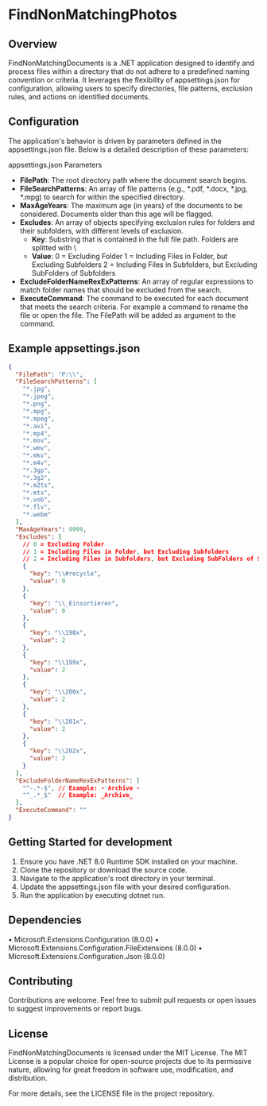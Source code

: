 # FindNonMatchingPhotos
## Overview
FindNonMatchingDocuments is a .NET application designed to identify and process files within a directory that do not adhere to a predefined naming convention or criteria. It leverages the flexibility of appsettings.json for configuration, allowing users to specify directories, file patterns, exclusion rules, and actions on identified documents.

## Configuration
The application's behavior is driven by parameters defined in the appsettings.json file. Below is a detailed description of these parameters:

appsettings.json Parameters
- **FilePath**: The root directory path where the document search begins.
- **FileSearchPatterns**: An array of file patterns (e.g., *.pdf, *.docx, *.jpg, *.mpg) to search for within the specified directory.
- **MaxAgeYears**: The maximum age (in years) of the documents to be considered. Documents older than this age will be flagged.
- **Excludes**: An array of objects specifying exclusion rules for folders and their subfolders, with different levels of exclusion.
  - **Key**: 
      Substring that is contained in the full file path. Folders are splitted with \\
  - **Value**:
    0 = Excluding Folder
    1 = Including Files in Folder, but Excluding Subfolders
    2 = Including Files in Subfolders, but Excluding SubFolders of Subfolders
- **ExcludeFolderNameRexExPatterns**: An array of regular expressions to match folder names that should be excluded from the search.
- **ExecuteCommand**: The command to be executed for each document that meets the search criteria. For example a command to rename the file or open the file. The FilePath will be added as argument to the command.

## Example appsettings.json
```json
{
  "FilePath": "P:\\",
  "FileSearchPatterns": [
    "*.jpg",
    "*.jpeg",
    "*.png",
    "*.mpg",
    "*.mpeg",
    "*.avi",
    "*.mp4",
    "*.mov",
    "*.wmv",
    "*.mkv",
    "*.m4v",
    "*.3gp",
    "*.3g2",
    "*.m2ts",
    "*.mts",
    "*.vob",
    "*.flv",
    "*.webm"
  ],
  "MaxAgeYears": 9999,
  "Excludes": [
    // 0 = Excluding Folder
    // 1 = Including Files in Folder, but Excluding Subfolders
    // 2 = Including Files in Subfolders, but Excluding SubFolders of Subfolders
    {
      "key": "\\#recycle",
      "value": 0
    },
    {
      "key": "\\_Einsortieren",
      "value": 0
    },
    {
      "key": "\\198x",
      "value": 2
    },
    {
      "key": "\\199x",
      "value": 2
    },
    {
      "key": "\\200x",
      "value": 2
    },
    {
      "key": "\\201x",
      "value": 2
    },
    {
      "key": "\\202x",
      "value": 2
    }
  ],
  "ExcludeFolderNameRexExPatterns": [
    "^-.*-$", // Example: - Archive - 
    "^_.*_$"  // Example: _Archive_ 
  ],
  "ExecuteCommand": ""
}
```

## Getting Started for development
1.	Ensure you have .NET 8.0 Runtime SDK installed on your machine.
2.	Clone the repository or download the source code.
3.	Navigate to the application's root directory in your terminal.
4.	Update the appsettings.json file with your desired configuration.
5.	Run the application by executing dotnet run.

## Dependencies
•	Microsoft.Extensions.Configuration (8.0.0)
•	Microsoft.Extensions.Configuration.FileExtensions (8.0.0)
•	Microsoft.Extensions.Configuration.Json (8.0.0)

## Contributing
Contributions are welcome. Feel free to submit pull requests or open issues to suggest improvements or report bugs.

## License
FindNonMatchingDocuments is licensed under the MIT License. The MIT License is a popular choice for open-source projects due to its permissive nature, allowing for great freedom in software use, modification, and distribution.

For more details, see the LICENSE file in the project repository.
